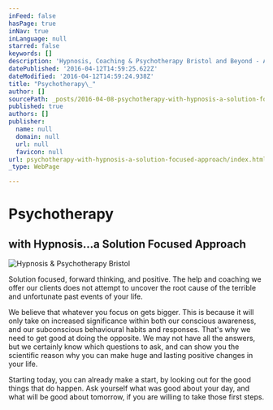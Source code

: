 ```yaml
---
inFeed: false
hasPage: true
inNav: true
inLanguage: null
starred: false
keywords: []
description: 'Hypnosis, Coaching & Psychotherapy Bristol and Beyond - A solution Focused approach to getting you the very best deal from your life.'
datePublished: '2016-04-12T14:59:25.622Z'
dateModified: '2016-04-12T14:59:24.938Z'
title: "Psychotherapy\_"
author: []
sourcePath: _posts/2016-04-08-psychotherapy-with-hypnosis-a-solution-focused-approach.md
published: true
authors: []
publisher:
  name: null
  domain: null
  url: null
  favicon: null
url: psychotherapy-with-hypnosis-a-solution-focused-approach/index.html
_type: WebPage

---
```

# Psychotherapy 

## with Hypnosis...a Solution Focused Approach
![Hypnosis & Psychotherapy Bristol](https://the-grid-user-content.s3-us-west-2.amazonaws.com/f1ca6988-4aa6-45d0-b3c5-3a8e3f3acb82.jpg)

Solution focused, forward thinking, and positive.  The help and coaching we offer our clients does not attempt to uncover the root cause of the terrible and unfortunate past events of your life.  

We believe that whatever you focus on gets bigger.  This is because it will only take on increased significance within both our conscious awareness, and our subconscious behavioural habits and responses.  That's why we need to get good at doing the opposite.  We may not have all the answers, but we certainly know which questions to ask, and can show you the scientific reason why you can make huge and lasting positive changes in your life.

Starting today, you can already make a start, by looking out for the good things that do happen.  Ask yourself what was good about your day, and what will be good about tomorrow, if you are willing to take those first steps.